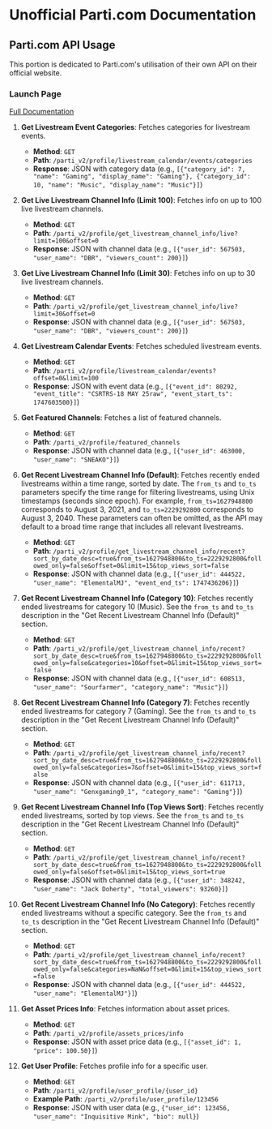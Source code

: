 # Unofficial Parti.com Documentation

## Parti.com API Usage

This portion is dedicated to Parti.com's utilisation of their own API on their official website. 

### Launch Page

[Full Documentation](/Parti.com%20Pages/Home%3AStart%3ALaunch.md)


1. **Get Livestream Event Categories**:
   Fetches categories for livestream events.

   - **Method**: `GET`
   - **Path**: `/parti_v2/profile/livestream_calendar/events/categories`
   - **Response**: JSON with category data (e.g., `[{"category_id": 7, "name": "Gaming", "display_name": "Gaming"}, {"category_id": 10, "name": "Music", "display_name": "Music"}]`)


2. **Get Live Livestream Channel Info (Limit 100)**:
   Fetches info on up to 100 live livestream channels.

   - **Method**: `GET`
   - **Path**: `/parti_v2/profile/get_livestream_channel_info/live?limit=100&offset=0`
   - **Response**: JSON with channel data (e.g., `[{"user_id": 567503, "user_name": "DBR", "viewers_count": 200}]`)


3. **Get Live Livestream Channel Info (Limit 30)**:
   Fetches info on up to 30 live livestream channels.

   - **Method**: `GET`
   - **Path**: `/parti_v2/profile/get_livestream_channel_info/live?limit=30&offset=0`
   - **Response**: JSON with channel data (e.g., `[{"user_id": 567503, "user_name": "DBR", "viewers_count": 200}]`)
   

4. **Get Livestream Calendar Events**:
   Fetches scheduled livestream events.

   - **Method**: `GET`
   - **Path**: `/parti_v2/profile/livestream_calendar/events?offset=0&limit=100`
   - **Response**: JSON with event data (e.g., `[{"event_id": 80292, "event_title": "CSRTRS-18 MAY 25raw", "event_start_ts": 1747603500}]`)
 
 
5. **Get Featured Channels**:
   Fetches a list of featured channels.

   - **Method**: `GET`
   - **Path**: `/parti_v2/profile/featured_channels`
   - **Response**: JSON with channel data (e.g., `[{"user_id": 463000, "user_name": "SNEAKO"}]`)
 
 
6. **Get Recent Livestream Channel Info (Default)**:
   Fetches recently ended livestreams within a time range, sorted by date. The `from_ts` and `to_ts` parameters specify the time range for filtering livestreams, using Unix timestamps (seconds since epoch). For example, `from_ts=1627948800` corresponds to August 3, 2021, and `to_ts=2229292800` corresponds to August 3, 2040. These parameters can often be omitted, as the API may default to a broad time range that includes all relevant livestreams.

   - **Method**: `GET`
   - **Path**: `/parti_v2/profile/get_livestream_channel_info/recent?sort_by_date_desc=true&from_ts=1627948800&to_ts=2229292800&followed_only=false&offset=0&limit=15&top_views_sort=false`
   - **Response**: JSON with channel data (e.g., `[{"user_id": 444522, "user_name": "ElementalMJ", "event_end_ts": 1747436206}]`)
 

7. **Get Recent Livestream Channel Info (Category 10)**:
   Fetches recently ended livestreams for category 10 (Music). See the `from_ts` and `to_ts` description in the "Get Recent Livestream Channel Info (Default)" section.

   - **Method**: `GET`
   - **Path**: `/parti_v2/profile/get_livestream_channel_info/recent?sort_by_date_desc=true&from_ts=1627948800&to_ts=2229292800&followed_only=false&categories=10&offset=0&limit=15&top_views_sort=false`
   - **Response**: JSON with channel data (e.g., `[{"user_id": 608513, "user_name": "Sourfarmer", "category_name": "Music"}]`)
 

8. **Get Recent Livestream Channel Info (Category 7)**:
   Fetches recently ended livestreams for category 7 (Gaming). See the `from_ts` and `to_ts` description in the "Get Recent Livestream Channel Info (Default)" section.

   - **Method**: `GET`
   - **Path**: `/parti_v2/profile/get_livestream_channel_info/recent?sort_by_date_desc=true&from_ts=1627948800&to_ts=2229292800&followed_only=false&categories=7&offset=0&limit=15&top_views_sort=false`
   - **Response**: JSON with channel data (e.g., `[{"user_id": 611713, "user_name": "Genxgaming0_1", "category_name": "Gaming"}]`)


9. **Get Recent Livestream Channel Info (Top Views Sort)**:
   Fetches recently ended livestreams, sorted by top views. See the `from_ts` and `to_ts` description in the "Get Recent Livestream Channel Info (Default)" section.

   - **Method**: `GET`
   - **Path**: `/parti_v2/profile/get_livestream_channel_info/recent?sort_by_date_desc=true&from_ts=1627948800&to_ts=2229292800&followed_only=false&offset=0&limit=15&top_views_sort=true`
   - **Response**: JSON with channel data (e.g., `[{"user_id": 348242, "user_name": "Jack Doherty", "total_viewers": 93260}]`)
 

10. **Get Recent Livestream Channel Info (No Category)**:
    Fetches recently ended livestreams without a specific category. See the `from_ts` and `to_ts` description in the "Get Recent Livestream Channel Info (Default)" section.

    - **Method**: `GET`
    - **Path**: `/parti_v2/profile/get_livestream_channel_info/recent?sort_by_date_desc=true&from_ts=1627948800&to_ts=2229292800&followed_only=false&categories=NaN&offset=0&limit=15&top_views_sort=false`
    - **Response**: JSON with channel data (e.g., `[{"user_id": 444522, "user_name": "ElementalMJ"}]`)


11. **Get Asset Prices Info**:
    Fetches information about asset prices.

    - **Method**: `GET`
    - **Path**: `/parti_v2/profile/assets_prices/info`
    - **Response**: JSON with asset price data (e.g., `[{"asset_id": 1, "price": 100.50}]`)


12. **Get User Profile**:
    Fetches profile info for a specific user.

    - **Method**: `GET`
    - **Path**: `/parti_v2/profile/user_profile/{user_id}`
    - **Example Path**: `/parti_v2/profile/user_profile/123456`
    - **Response**: JSON with user data (e.g., `{"user_id": 123456, "user_name": "Inquisitive Mink", "bio": null}`)
